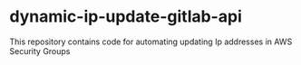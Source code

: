 # dynamic-ip-update-gitlab-api
This repository contains code for automating updating Ip addresses in AWS Security Groups
